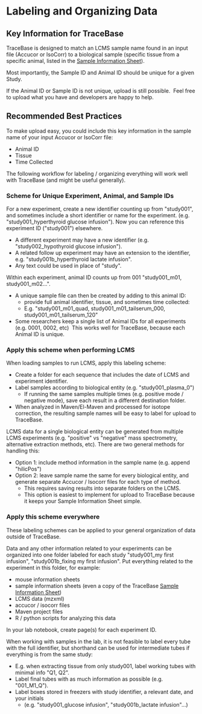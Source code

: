 # Labeling and Organizing Data

## Key Information for TraceBase

TraceBase is designed to match an LCMS sample name found in an input file
(Accucor or IsoCorr) to a biological sample (specific tissue from a specific
animal, listed in the [Sample Information
Sheet](Sample%20Information%20Sheet.md)).

Most importantly, the Sample ID and Animal ID should be unique for a given Study.

If the Animal ID or Sample ID is not unique, upload is still possible.  Feel
free to upload what you have and developers are happy to help.

## Recommended Best Practices

To make upload easy, you could include this key information in the sample name
of your input Accucor or IsoCorr file:

- Animal ID
- Tissue
- Time Collected

The following workflow for labeling / organizing everything will work well with
TraceBase (and might be useful generally).

### Scheme for Unique Experiment, Animal, and Sample IDs

For a new experiment, create a new identifier counting up from "study001", and
sometimes include a short identifier or name for the experiment. (e.g.
"study001_hyperthyroid glucose infusion").  Now you can reference this
experiment ID ("study001") elsewhere.

- A different experiment may have a new identifier (e.g. "study002_hypothyroid
  glucose infusion").
- A related follow up experiment may have an extension to the identifier, e.g.
  "study001b_hyperthyroid lactate infusion".
- Any text could be used in place of "study".

Within each experiment, animal ID counts up from 001 "study001_m01, study001_m02...".

- A unique sample file can then be created by adding to this animal ID:
  - provide full animal identifier, tissue, and sometimes time collected:
  - E.g. "study001_m01_quad, study001_m01_tailserum_000,
    study001_m01_tailserum_120"
- Some researchers keep a single list of Animal IDs for all experiments (e.g.
  0001, 0002, etc)  This works well for TraceBase, because each Animal ID is
  unique.

### Apply this scheme when performing LCMS

When loading samples to run LCMS, apply this labeling scheme:

- Create a folder for each sequence that includes the date of LCMS and
  experiment identifier.
- Label samples according to biological entity (e.g. "study001_plasma_0")
  - If running the same samples multiple times (e.g. positive mode / negative
    mode), save each result in a different destination folder.
- When analyzed in Maven/El-Maven and processed for isotope correction, the
  resulting sample names will be easy to label for upload to TraceBase.

LCMS data for a single biological entity can be generated from multiple LCMS
experiments (e.g. "positive" vs "negative" mass spectrometry, alternative
extraction methods, etc). There are two general methods for handling this:

- Option 1:  include method information in the sample name (e.g. append
  "hilicPos")
- Option 2: leave sample name the same for every biological entity, and
  generate separate Accucor / Isocorr files for each type of method.
  - This requires saving results into separate folders on the LCMS.
  - This option is easiest to implement for upload to TraceBase because it
    keeps your Sample Information Sheet simple.

### Apply this scheme everywhere

These labeling schemes can be applied to your general organization of data
outside of TraceBase.

Data and any other information related to your experiments can be organized
into one folder labeled for each study "study001_my first infusion",
"study001b_fixing my first infusion".  Put everything related to the experiment
in this folder, for example:

- mouse information sheets
- sample information sheets (even a copy of the TraceBase [Sample Information
  Sheet](Sample%20Information%20Sheet.md))
- LCMS data (mzxml)
- accucor / isocorr files
- Maven project files
- R / python scripts for analyzing this data

In your lab notebook, create page(s) for each experiment ID.

When working with samples in the lab, it is not feasible to label every tube
with the full identifier, but shorthand can be used for intermediate tubes if
everything is from the same study:

- E.g. when extracting tissue from only study001, label working tubes with
  minimal info "Q1, Q2".
- Label final tubes with as much information as possible (e.g. "001_M1_Q").
- Label boxes stored in freezers with study identifier, a relevant date, and
  your initials
  - (e.g. "study001_glucose infusion", "study001b_lactate infusion"...)
